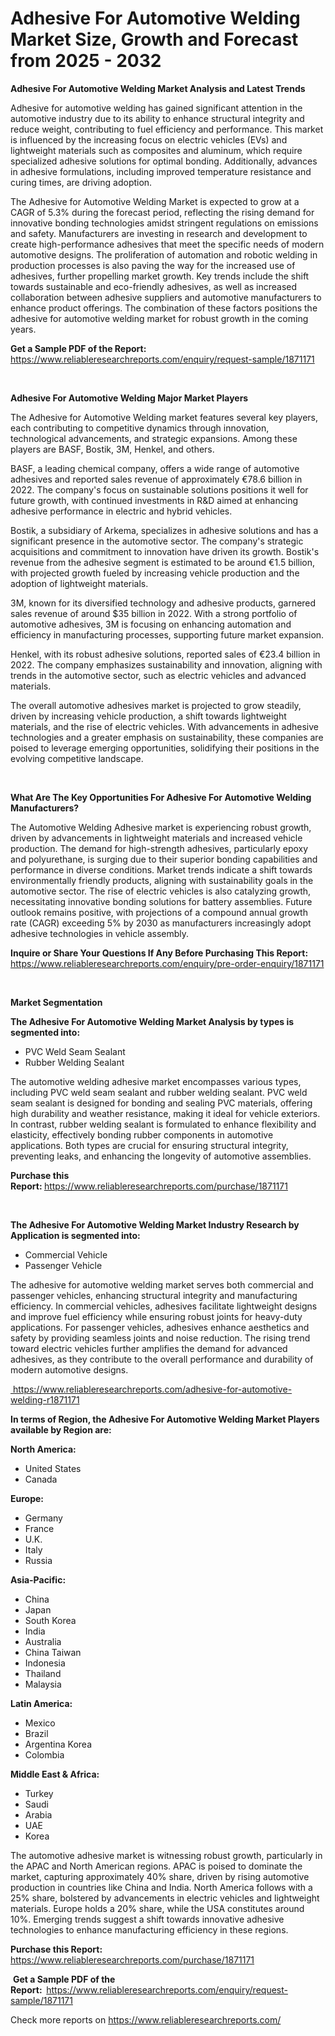 <p><h1>Adhesive For Automotive Welding Market Size, Growth and Forecast from 2025 - 2032</h1></p><p><strong>Adhesive For Automotive Welding Market Analysis and Latest Trends</strong></p>
<p><p>Adhesive for automotive welding has gained significant attention in the automotive industry due to its ability to enhance structural integrity and reduce weight, contributing to fuel efficiency and performance. This market is influenced by the increasing focus on electric vehicles (EVs) and lightweight materials such as composites and aluminum, which require specialized adhesive solutions for optimal bonding. Additionally, advances in adhesive formulations, including improved temperature resistance and curing times, are driving adoption.</p><p>The Adhesive for Automotive Welding Market is expected to grow at a CAGR of 5.3% during the forecast period, reflecting the rising demand for innovative bonding technologies amidst stringent regulations on emissions and safety. Manufacturers are investing in research and development to create high-performance adhesives that meet the specific needs of modern automotive designs. The proliferation of automation and robotic welding in production processes is also paving the way for the increased use of adhesives, further propelling market growth. Key trends include the shift towards sustainable and eco-friendly adhesives, as well as increased collaboration between adhesive suppliers and automotive manufacturers to enhance product offerings. The combination of these factors positions the adhesive for automotive welding market for robust growth in the coming years.</p></p>
<p><strong>Get a Sample PDF of the Report:&nbsp;</strong> <a href="https://www.reliableresearchreports.com/enquiry/request-sample/1871171?utm_campaign=2119&utm_medium=2&utm_source=Github&utm_content=ia&utm_term=04022025&utm_id=adhesive-for-automotive-welding">https://www.reliableresearchreports.com/enquiry/request-sample/1871171</a></p>
<p>&nbsp;</p>
<p><strong>Adhesive For Automotive Welding Major Market Players</strong></p>
<p><p>The Adhesive for Automotive Welding market features several key players, each contributing to competitive dynamics through innovation, technological advancements, and strategic expansions. Among these players are BASF, Bostik, 3M, Henkel, and others.</p><p>BASF, a leading chemical company, offers a wide range of automotive adhesives and reported sales revenue of approximately €78.6 billion in 2022. The company's focus on sustainable solutions positions it well for future growth, with continued investments in R&D aimed at enhancing adhesive performance in electric and hybrid vehicles.</p><p>Bostik, a subsidiary of Arkema, specializes in adhesive solutions and has a significant presence in the automotive sector. The company's strategic acquisitions and commitment to innovation have driven its growth. Bostik's revenue from the adhesive segment is estimated to be around €1.5 billion, with projected growth fueled by increasing vehicle production and the adoption of lightweight materials.</p><p>3M, known for its diversified technology and adhesive products, garnered sales revenue of around $35 billion in 2022. With a strong portfolio of automotive adhesives, 3M is focusing on enhancing automation and efficiency in manufacturing processes, supporting future market expansion.</p><p>Henkel, with its robust adhesive solutions, reported sales of €23.4 billion in 2022. The company emphasizes sustainability and innovation, aligning with trends in the automotive sector, such as electric vehicles and advanced materials.</p><p>The overall automotive adhesives market is projected to grow steadily, driven by increasing vehicle production, a shift towards lightweight materials, and the rise of electric vehicles. With advancements in adhesive technologies and a greater emphasis on sustainability, these companies are poised to leverage emerging opportunities, solidifying their positions in the evolving competitive landscape.</p></p>
<p>&nbsp;</p>
<p><strong>What Are The Key Opportunities For Adhesive For Automotive Welding Manufacturers?</strong></p>
<p><p>The Automotive Welding Adhesive market is experiencing robust growth, driven by advancements in lightweight materials and increased vehicle production. The demand for high-strength adhesives, particularly epoxy and polyurethane, is surging due to their superior bonding capabilities and performance in diverse conditions. Market trends indicate a shift towards environmentally friendly products, aligning with sustainability goals in the automotive sector. The rise of electric vehicles is also catalyzing growth, necessitating innovative bonding solutions for battery assemblies. Future outlook remains positive, with projections of a compound annual growth rate (CAGR) exceeding 5% by 2030 as manufacturers increasingly adopt adhesive technologies in vehicle assembly.</p></p>
<p><strong>Inquire or Share Your Questions If Any Before Purchasing This Report:</strong> <a href="https://www.reliableresearchreports.com/enquiry/pre-order-enquiry/1871171?utm_campaign=2119&utm_medium=2&utm_source=Github&utm_content=ia&utm_term=04022025&utm_id=adhesive-for-automotive-welding">https://www.reliableresearchreports.com/enquiry/pre-order-enquiry/1871171</a></p>
<p>&nbsp;</p>
<p><strong>Market Segmentation</strong></p>
<p><strong>The Adhesive For Automotive Welding Market Analysis by types is segmented into:</strong></p>
<p><ul><li>PVC Weld Seam Sealant</li><li>Rubber Welding Sealant</li></ul></p>
<p><p>The automotive welding adhesive market encompasses various types, including PVC weld seam sealant and rubber welding sealant. PVC weld seam sealant is designed for bonding and sealing PVC materials, offering high durability and weather resistance, making it ideal for vehicle exteriors. In contrast, rubber welding sealant is formulated to enhance flexibility and elasticity, effectively bonding rubber components in automotive applications. Both types are crucial for ensuring structural integrity, preventing leaks, and enhancing the longevity of automotive assemblies.</p></p>
<p><strong>Purchase this Report:&nbsp;</strong><a href="https://www.reliableresearchreports.com/purchase/1871171?utm_campaign=2119&utm_medium=2&utm_source=Github&utm_content=ia&utm_term=04022025&utm_id=adhesive-for-automotive-welding">https://www.reliableresearchreports.com/purchase/1871171</a></p>
<p>&nbsp;</p>
<p><strong>The Adhesive For Automotive Welding Market Industry Research by Application is segmented into:</strong></p>
<p><ul><li>Commercial Vehicle</li><li>Passenger Vehicle</li></ul></p>
<p><p>The adhesive for automotive welding market serves both commercial and passenger vehicles, enhancing structural integrity and manufacturing efficiency. In commercial vehicles, adhesives facilitate lightweight designs and improve fuel efficiency while ensuring robust joints for heavy-duty applications. For passenger vehicles, adhesives enhance aesthetics and safety by providing seamless joints and noise reduction. The rising trend toward electric vehicles further amplifies the demand for advanced adhesives, as they contribute to the overall performance and durability of modern automotive designs.</p></p>
<p><a href="https://www.reliableresearchreports.com/adhesive-for-automotive-welding-r1871171?utm_campaign=2119&utm_medium=2&utm_source=Github&utm_content=ia&utm_term=04022025&utm_id=adhesive-for-automotive-welding">&nbsp;https://www.reliableresearchreports.com/adhesive-for-automotive-welding-r1871171</a></p>
<p><strong>In terms of Region, the Adhesive For Automotive Welding Market Players available by Region are:</strong></p>
<p>
    <p> <strong> North America: </strong>
        <ul>
            <li>United States</li>
            <li>Canada</li>
        </ul>
        </p> 
    <p> <strong> Europe: </strong>
        <ul>
            <li>Germany</li>
            <li>France</li>
            <li>U.K.</li>
            <li>Italy</li>
            <li>Russia</li>
        </ul>
        </p> 
    <p> <strong> Asia-Pacific: </strong>
        <ul>
            <li>China</li>
            <li>Japan</li>
            <li>South Korea</li>
            <li>India</li>
            <li>Australia</li>
            <li>China Taiwan</li>
            <li>Indonesia</li>
            <li>Thailand</li>
            <li>Malaysia</li>
        </ul>
        </p> 
    <p> <strong> Latin America: </strong>
        <ul>
            <li>Mexico</li>
            <li>Brazil</li>
            <li>Argentina Korea</li>
            <li>Colombia</li>
        </ul>
        </p> 
    <p> <strong> Middle East & Africa: </strong>
        <ul>
            <li>Turkey</li>
            <li>Saudi</li>
            <li>Arabia</li>
            <li>UAE</li>
            <li>Korea</li>
        </ul>
    </p>
    </p>
<p><p>The automotive adhesive market is witnessing robust growth, particularly in the APAC and North American regions. APAC is poised to dominate the market, capturing approximately 40% share, driven by rising automotive production in countries like China and India. North America follows with a 25% share, bolstered by advancements in electric vehicles and lightweight materials. Europe holds a 20% share, while the USA constitutes around 10%. Emerging trends suggest a shift towards innovative adhesive technologies to enhance manufacturing efficiency in these regions.</p></p>
<p><strong>Purchase this Report: </strong><a href="https://www.reliableresearchreports.com/purchase/1871171?utm_campaign=2119&utm_medium=2&utm_source=Github&utm_content=ia&utm_term=04022025&utm_id=adhesive-for-automotive-welding">https://www.reliableresearchreports.com/purchase/1871171</a></p>
<p>&nbsp;<strong>Get a Sample PDF of the Report:&nbsp;&nbsp;</strong><a href="https://www.reliableresearchreports.com/enquiry/request-sample/1871171?utm_campaign=2119&utm_medium=2&utm_source=Github&utm_content=ia&utm_term=04022025&utm_id=adhesive-for-automotive-welding">https://www.reliableresearchreports.com/enquiry/request-sample/1871171</a></p>
<p><strong></strong></p>
<p>Check more reports on <a href="https://www.reliableresearchreports.com/?utm_campaign=2119&utm_medium=2&utm_source=Github&utm_content=ia&utm_term=04022025&utm_id=adhesive-for-automotive-welding">https://www.reliableresearchreports.com/</a></p>